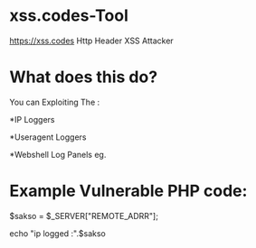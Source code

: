 # xss.codes-Tool
https://xss.codes Http Header XSS Attacker

# What does this do?

You can Exploiting The : 

*IP Loggers

*Useragent Loggers

*Webshell Log Panels eg.

# Example Vulnerable PHP code:


$sakso = $_SERVER["REMOTE_ADRR"];

echo "ip logged :".$sakso

